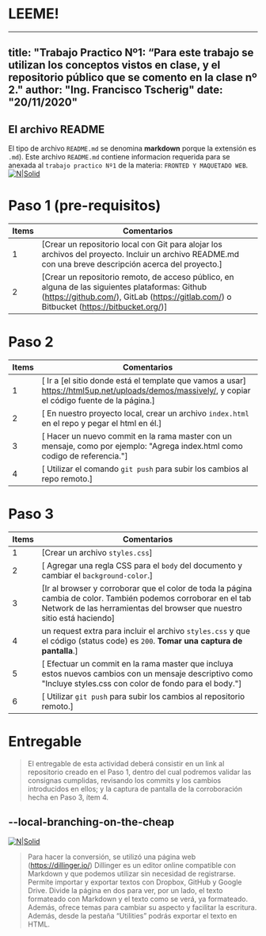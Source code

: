 LEEME!
======

---
title: "Trabajo Practico Nº1: “Para este trabajo se utilizan los conceptos vistos en clase, y el repositorio público que se comento en la clase nº 2."
author: "Ing. Francisco Tscherig"
date: "20/11/2020"
---

El archivo README
------------------
El tipo de archivo `README.md` se denomina **markdown** porque la  extensión  es `.md`).
Este archivo `README.md` contiene informacion requerida para se anexada al `trabajo practico Nº1` de la materia: `FRONTED Y MAQUETADO WEB`.
[![N|Solid](https://i.ibb.co/d694tMw/iupa.png)](https://iupa.edu.ar/campus/login/index.php)

# Paso 1 (pre-requisitos)

| Items | Comentarios |
| ------ | ------ |
| 1 | [Crear un repositorio local con Git para alojar los archivos del proyecto. Incluir un archivo README.md con una breve descripción acerca del proyecto.] |
| 2 | [Crear un repositorio remoto, de acceso público, en alguna de las siguientes plataformas: Github (https://github.com/), GitLab (https://gitlab.com/) o Bitbucket (https://bitbucket.org/)] |

# Paso 2 
| Items | Comentarios |
| ------ | ------ |
| 1 | [ Ir a [el sitio donde está el template que vamos a usar] https://html5up.net/uploads/demos/massively/, y copiar el código fuente de la página.] |
| 2 | [  En nuestro proyecto local, crear un archivo `index.html` en el repo y pegar el html en él.] |
| 3| [ Hacer un nuevo commit en la rama master con un mensaje, como por ejemplo: "Agrega index.html como codigo de referencia."] |
| 4 | [   Utilizar el comando `git push` para subir los cambios al repo remoto.] |

# Paso 3 
| Items | Comentarios |
| ------ | ------ |
| 1 | [Crear un archivo `styles.css`] |
| 2 | [   Agregar una regla CSS para el `body` del documento y cambiar el `background-color`.] |
| 3| [Ir al browser y corroborar que el color de toda la página cambia de color. También podemos corroborar en el tab Network de las herramientas del browser que nuestro sitio está haciendo] |
| 4 | un request extra para incluir el archivo `styles.css` y que el código (status code) es `200`. **Tomar una captura de pantalla**.] |
| 5 | [ Efectuar un commit en la rama master que incluya estos nuevos cambios con un mensaje descriptivo como "Incluye styles.css con color de fondo para el body."] |
| 6 | [ Utilizar `git push` para subir los cambios al repositorio remoto.] |

# Entregable
>El entregable de esta actividad deberá consistir en un link al repositorio creado en el Paso 1, dentro del cual podremos validar las consignas cumplidas, revisando los commits y los cambios introducidos en ellos; y la captura de pantalla de la corroboración hecha en Paso 3, ítem 4.
    
 
  

## --local-branching-on-the-cheap
[![N|Solid](https://git-scm.com/images/logo@2x.png)](https://git-scm.com/book/es/v2/Fundamentos-de-Git-Obteniendo-un-repositorio-Git)
> Para hacer la conversión, se utilizó una página web (https://dillinger.io/)
>Dillinger es un editor online compatible con Markdown y que podemos utilizar sin necesidad de registrarse. Permite importar y exportar textos con Dropbox, GitHub y Google Drive. Divide la página en dos para ver, por un lado, el texto formateado con Markdown y el texto como se verá, ya formateado. Además, ofrece temas para cambiar su aspecto y facilitar la escritura. Además, desde la pestaña “Utilities” podrás exportar el texto en HTML.


 







